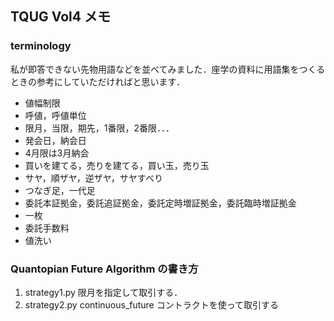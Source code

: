 ## TQUG Vol4 メモ

### terminology

私が即答できない先物用語などを並べてみました．座学の資料に用語集をつくるときの参考にしていただければと思います．

+ 値幅制限
+ 呼値，呼値単位
+ 限月，当限，期先，1番限，2番限．．．
+ 発会日，納会日
+ 4月限は3月納会
+ 買いを建てる，売りを建てる，買い玉，売り玉
+ サヤ，順ザヤ，逆ザヤ，サヤすべり
+ つなぎ足，一代足
+ 委託本証拠金，委託追証拠金，委託定時増証拠金，委託臨時増証拠金
+ 一枚
+ 委託手数料
+ 値洗い


### Quantopian Future Algorithm の書き方


1. strategy1.py 限月を指定して取引する．
2. strategy2.py continuous_future コントラクトを使って取引する


